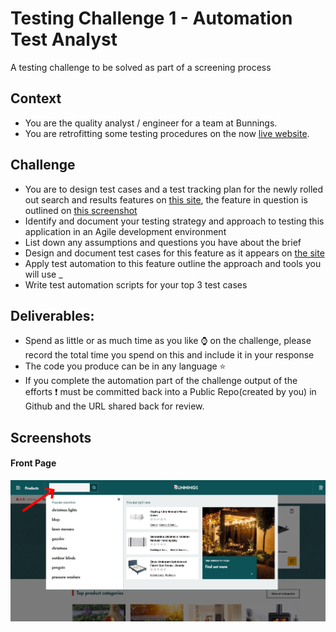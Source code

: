 # Testing Challenge 1 - Automation Test Analyst 
A testing  challenge to be solved as part of a screening process

## Context
- You are the quality analyst / engineer for a team at Bunnings.
- You are retrofitting some testing procedures on the now [live website](https://www.bunnings.com.au/).



## Challenge
- You are to design test cases and a test tracking plan for the newly rolled out search and results features on [this site](https://www.bunnings.com.au/), the feature in question is outlined on [this screenshot](#front-page)
- Identify and document your testing strategy and approach to testing this application in an Agile development environment
- List down any assumptions and questions you have about the brief
- Design and document test cases for this feature as it appears on [the site](https://www.bunnings.com.au/)
- Apply test automation to this feature outline the approach and tools you will use _
- Write test automation scripts for your top 3 test cases   

## Deliverables:
- Spend as little or as much time as you like ⌚ on the challenge, please record the total time you spend on this and include it in your response
- The code you produce can be in any language ⭐
- If you complete the automation part of the challenge output of the efforts ❗ must be committed back into a Public Repo(created by you) in Github and the URL shared back for review.

## Screenshots
#### Front Page
![Front Page](/images/website-front-page.jpg "front page")


